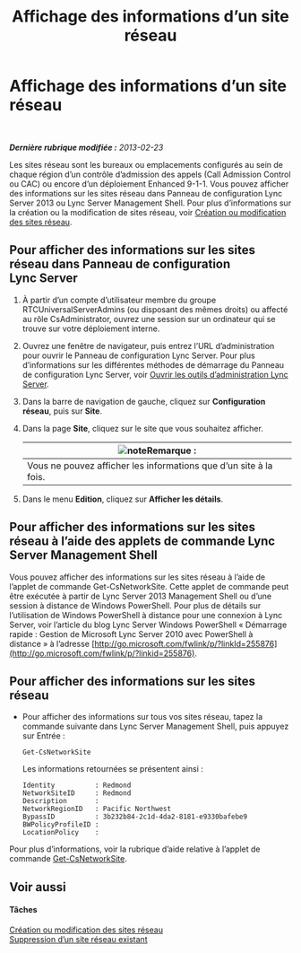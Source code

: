 ﻿---
title: Affichage des informations d’un site réseau
TOCTitle: Affichage des informations d’un site réseau
ms:assetid: 24a97d98-b168-4016-81bf-c2c478092b87
ms:mtpsurl: https://technet.microsoft.com/fr-fr/library/JJ687996(v=OCS.15)
ms:contentKeyID: 49891267
ms.date: 05/20/2016
mtps_version: v=OCS.15
ms.translationtype: HT
---

# Affichage des informations d’un site réseau

 

_**Dernière rubrique modifiée :** 2013-02-23_

Les sites réseau sont les bureaux ou emplacements configurés au sein de chaque région d’un contrôle d’admission des appels (Call Admission Control ou CAC) ou encore d’un déploiement Enhanced 9-1-1. Vous pouvez afficher des informations sur les sites réseau dans Panneau de configuration Lync Server 2013 ou Lync Server Management Shell. Pour plus d’informations sur la création ou la modification de sites réseau, voir [Création ou modification des sites réseau](lync-server-2013-creating-or-modifying-network-sites.md).

## Pour afficher des informations sur les sites réseau dans Panneau de configuration Lync Server

1.  À partir d’un compte d’utilisateur membre du groupe RTCUniversalServerAdmins (ou disposant des mêmes droits) ou affecté au rôle CsAdministrator, ouvrez une session sur un ordinateur qui se trouve sur votre déploiement interne.

2.  Ouvrez une fenêtre de navigateur, puis entrez l’URL d’administration pour ouvrir le Panneau de configuration Lync Server. Pour plus d’informations sur les différentes méthodes de démarrage du Panneau de configuration Lync Server, voir [Ouvrir les outils d’administration Lync Server](lync-server-2013-open-lync-server-administrative-tools.md).

3.  Dans la barre de navigation de gauche, cliquez sur **Configuration réseau**, puis sur **Site**.

4.  Dans la page **Site**, cliquez sur le site que vous souhaitez afficher.
    
    <table>
    <thead>
    <tr class="header">
    <th><img src="images/Gg398920.note(OCS.15).gif" title="note" alt="note" />Remarque :</th>
    </tr>
    </thead>
    <tbody>
    <tr class="odd">
    <td>Vous ne pouvez afficher les informations que d’un site à la fois.</td>
    </tr>
    </tbody>
    </table>


5.  Dans le menu **Edition**, cliquez sur **Afficher les détails**.

## Pour afficher des informations sur les sites réseau à l’aide des applets de commande Lync Server Management Shell

Vous pouvez afficher des informations sur les sites réseau à l’aide de l’applet de commande Get-CsNetworkSite. Cette applet de commande peut être exécutée à partir de Lync Server 2013 Management Shell ou d’une session à distance de Windows PowerShell. Pour plus de détails sur l’utilisation de Windows PowerShell à distance pour une connexion à Lync Server, voir l’article du blog Lync Server Windows PowerShell « Démarrage rapide : Gestion de Microsoft Lync Server 2010 avec PowerShell à distance » à l’adresse [http://go.microsoft.com/fwlink/p/?linkId=255876](http://go.microsoft.com/fwlink/p/?linkid=255876).

## Pour afficher des informations sur les sites réseau

  - Pour afficher des informations sur tous vos sites réseau, tapez la commande suivante dans Lync Server Management Shell, puis appuyez sur Entrée :
    
        Get-CsNetworkSite
    
    Les informations retournées se présentent ainsi :
    
        Identity          : Redmond
        NetworkSiteID     : Redmond
        Description       :
        NetworkRegionID   : Pacific Northwest
        BypassID          : 3b232b84-2c1d-4da2-8181-e9330bafebe9
        BWPolicyProfileID :
        LocationPolicy    :

Pour plus d’informations, voir la rubrique d’aide relative à l’applet de commande [Get-CsNetworkSite](https://docs.microsoft.com/en-us/powershell/module/skype/Get-CsNetworkSite).

## Voir aussi

#### Tâches

[Création ou modification des sites réseau](lync-server-2013-creating-or-modifying-network-sites.md)  
[Suppression d’un site réseau existant](lync-server-2013-deleting-an-existing-network-site.md)

